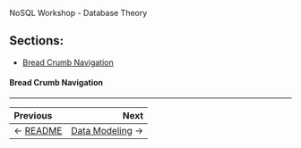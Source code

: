 NoSQL Workshop - Database Theory

## Sections:

* [Bread Crumb Navigation](#bread-crumb-navigation)


#### Bread Crumb Navigation
_________________________

Previous | Next
:------- | ---:
← [README](../README.md) | [Data Modeling](./data-modeling.md) →
